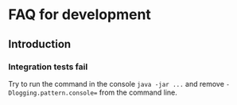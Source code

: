 # FAQ for development

## Introduction

### Integration tests fail

Try to run the command in the console `java -jar ...` and remove `-Dlogging.pattern.console=` from the command line.
 

 
